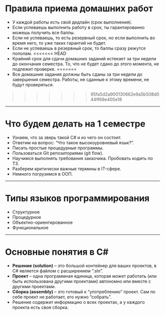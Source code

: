# Правила приема домашних работ

- У каждой работы есть свой дедлайн (срок выполнения).
- Если успеваешь выполнить работу в срок, ты гарантированно можешь получить все баллы.
- Если не успеваешь, то есть резервный срок, но если выполнить во время него, то уже таких гарантий не будет.
- Если не успеваешь в резервный срок, то баллы сразу режутся пополам.
<<<<<<< HEAD
- Крайний срок для сдачи домашних заданий истекает за три недели до окончания семестра. То, что не будет сдано до этого момента, не подлежит проверке.
=======
- Все домашние задания должны быть сданы за три недели до завершения семестра. Работы, не сданные к этому времени, не будут проверяться.
>>>>>>> 95fa5d2a900130662e9a5b508d044ff68e405e18

---

# Что будем делать на 1 семестре

- Узнаем, что за зверь такой C# и из чего он состоит.
- Ответим на вопрос: “Что такое высокоуровневый язык?”.
- Писать простые процедурные программы.
- Пользоваться Git репозиториями (git flow).
- Научимся выполнять требования заказчика. Пробовать кодить по ТЗ.
- Разберем критически важные термины в IT-сфере.
- Немного погрузимся в ООП.

---

# Типы языков программирования

- Структурное
- Процедурное
- Объектно-ориентированное
- Функциональное

---

# Основные понятия в C#

- **Решение (solution)** – это большой контейнер для ваших проектов, в C# является файлом с расширением “.sln”.
- **Проект** – одна программная единица, которая может работать (или быть использована другими проектами) автономно или вместе с другими проектами.
- **Сборка (assembly)** – это готовый к “употреблению” проект. Сам по себе проект не работает, его нужно “собрать”.
- Решение содержит информацию о всех проектах, а у каждого проекта есть своя сборка.
